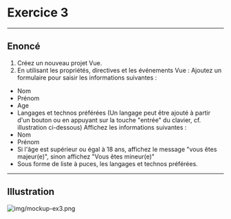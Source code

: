 # Exercice 3

---

## Enoncé

1. Créez un nouveau projet Vue.
2. En utilisant les propriétés, directives et les événements Vue :
Ajoutez un formulaire pour saisir les informations suivantes : 
- Nom
- Prénom
- Age
- Langages et technos préférées (Un langage peut être ajouté à partir d'un bouton ou en appuyant sur la touche "entrée" du clavier, cf. illustration ci-dessous)
Affichez les informations suivantes :
- Nom
- Prénom
- Si l'âge est supérieur ou égal à 18 ans, affichez le message "vous êtes majeur(e)", sinon affichez "Vous êtes mineur(e)"
- Sous forme de liste à puces, les langages et technos préférées.

---

## Illustration

![img/mockup-ex3.png]()